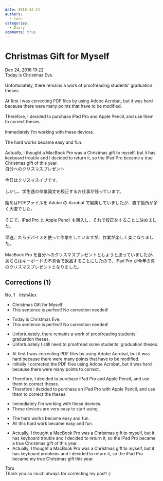 ```yaml
---
date: 2016-12-24
authors:
  - toru
categories:
  - Diary
comments: true
---
```


# Christmas Gift for Myself
<div class="date">Dec 24, 2016 19:22</div>
<div id="post"><div id="body_show_ori">
Today is Christmas Eve.<br/><br/>Unfortunately, there remains a work of proofreading students' graduation theses.<br/><br/>At first I was correcting PDF files by using Adobe Acrobat, but it was hard because there were many points that have to be modified.<br/><br/>Therefore, I decided to purchase iPad Pro and Apple Pencil, and use them to correct theses.<br/><br/>Immediately I'm working with these devices.<br/><br/>The hard works became easy and fun.<br/><br/>Actually, I thought a MacBook Pro was a Christmas gift to myself, but it has keyboard trouble and I decided to return it, so the iPad Pro became a true Christmas gift of this year.
</div></div>

<!-- more -->

<div id="post_ja"><div id="body_show_mo">
自分へのクリスマスプレゼント<br/><br/>今日はクリスマスイブです。<br/><br/>しかし、学生達の卒業論文を校正するお仕事が残っています。<br/><br/>始めはPDFファイルを Adobe の Acrobat で編集していましたが、直す箇所が多く大変でした。<br/><br/>そこで、iPad Pro と Apple Pencil を購入し、それで校正をすることに決めました。<br/><br/>早速これらデバイスを使って作業をしていますが、作業が楽しく楽になりました。<br/><br/>MacBook Pro を自分へのクリスマスプレゼントとしようと思っていましたが、あちらはキーボードの不具合で返品することにしたので、iPad Pro が今年の真のクリスマスプレゼントとなりました。
</div></div>

## Corrections (1)
<div id="block"><div class="first_name"> No. 1　<span class="just_name">IrishAlex</span></div><div id="block2">
<ul class="correction_field">
<li class="incorrect">Christmas Gift for Myself</li>
<li class="corrected perfect">This sentence is perfect! No correction needed!</li>
</ul>
<ul class="correction_field">
<li class="incorrect">Today is Christmas Eve.</li>
<li class="corrected perfect">This sentence is perfect! No correction needed!</li>
</ul>
<ul class="correction_field">
<li class="incorrect">Unfortunately, there remains a work of proofreading students' graduation theses.</li>
<li class="corrected correct">
Unfortunately <span class="f_blue">I still need to</span> proofread <span class="f_blue">some</span> students' graduation theses.
</li>
</ul>
<ul class="correction_field">
<li class="incorrect">At first I was correcting PDF files by using Adobe Acrobat, but it was hard because there were many points that have to be modified.</li>
<li class="corrected correct">
<span class="f_blue">Initially</span> I corrected <span class="f_blue">the</span> PDF files using Adobe Acrobat, but it was hard because there were many points to <span class="f_blue">correct</span>.
</li>
</ul>
<ul class="correction_field">
<li class="incorrect">Therefore, I decided to purchase iPad Pro and Apple Pencil, and use them to correct theses.</li>
<li class="corrected correct">
Therefore I decided to purchase <span class="f_blue">an </span>iPad Pro <span class="f_blue">with</span> Apple Pencil, and use them to correct <span class="f_blue">the</span> theses.
</li>
</ul>
<ul class="correction_field">
<li class="incorrect">Immediately I'm working with these devices.</li>
<li class="corrected correct">
These devices <span class="f_blue">are very easy to start using</span>.
</li>
</ul>
<ul class="correction_field">
<li class="incorrect">The hard works became easy and fun.</li>
<li class="corrected correct">
<span class="f_blue">All this</span> hard work became easy and fun.
</li>
</ul>
<ul class="correction_field">
<li class="incorrect">Actually, I thought a MacBook Pro was a Christmas gift to myself, but it has keyboard trouble and I decided to return it, so the iPad Pro became a true Christmas gift of this year.</li>
<li class="corrected correct">
Actually, I thought a MacBook Pro was a Christmas gift to myself, but it has keyboard <span class="f_blue">problems</span> and I decided to return it, so the iPad Pro became <span class="f_blue">my</span> true Christmas gift this year.
</li>
</ul>
</div><div class="name"><span class="just_name">Toru</span><br>
Thank you so much always for correcting my post! :)
</div>
</div>
